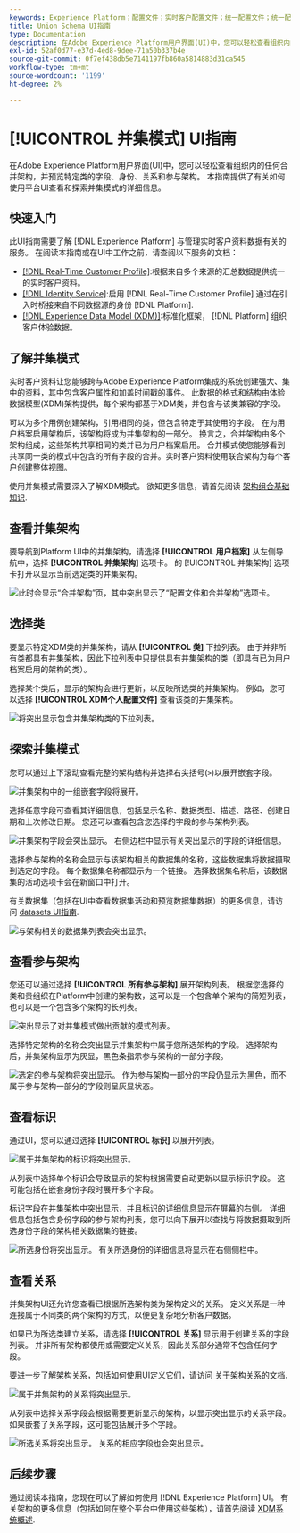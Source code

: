 ```yaml
---
keywords: Experience Platform；配置文件；实时客户配置文件；统一配置文件；统一配置文件；统一配置文件；rtcp；启用配置文件；启用配置文件；联合架构；联合配置文件；联合配置文件
title: Union Schema UI指南
type: Documentation
description: 在Adobe Experience Platform用户界面(UI)中，您可以轻松查看组织内的任何合并架构，并预览特定类的字段、身份、关系和参与架构。 本指南提供了有关如何使用平台UI查看和探索并集模式的详细信息。
exl-id: 52af0d77-e37d-4ed8-9dee-71a50b337b4e
source-git-commit: 0f7ef438db5e7141197fb860a5814883d31ca545
workflow-type: tm+mt
source-wordcount: '1199'
ht-degree: 2%

---
```


# [!UICONTROL 并集模式] UI指南

在Adobe Experience Platform用户界面(UI)中，您可以轻松查看组织内的任何合并架构，并预览特定类的字段、身份、关系和参与架构。 本指南提供了有关如何使用平台UI查看和探索并集模式的详细信息。

## 快速入门

此UI指南需要了解 [!DNL Experience Platform] 与管理实时客户资料数据有关的服务。 在阅读本指南或在UI中工作之前，请查阅以下服务的文档：

* [[!DNL Real-Time Customer Profile]](../home.md):根据来自多个来源的汇总数据提供统一的实时客户资料。
* [[!DNL Identity Service]](../../identity-service/home.md):启用 [!DNL Real-Time Customer Profile] 通过在引入时桥接来自不同数据源的身份 [!DNL Platform].
* [[!DNL Experience Data Model (XDM)]](../../xdm/home.md):标准化框架， [!DNL Platform] 组织客户体验数据。

## 了解并集模式

实时客户资料让您能够跨与Adobe Experience Platform集成的系统创建强大、集中的资料，其中包含客户属性和加盖时间戳的事件。 此数据的格式和结构由体验数据模型(XDM)架构提供，每个架构都基于XDM类，并包含与该类兼容的字段。

可以为多个用例创建架构，引用相同的类，但包含特定于其使用的字段。 在为用户档案启用架构后，该架构将成为并集架构的一部分。 换言之，合并架构由多个架构组成，这些架构共享相同的类并已为用户档案启用。 合并模式使您能够看到共享同一类的模式中包含的所有字段的合并。实时客户资料使用联合架构为每个客户创建整体视图。

使用并集模式需要深入了解XDM模式。 欲知更多信息，请首先阅读 [架构组合基础知识](../../xdm/schema/composition.md).

## 查看并集架构

要导航到Platform UI中的并集架构，请选择 **[!UICONTROL 用户档案]** 从左侧导航中，选择 **[!UICONTROL 并集架构]** 选项卡。 的 [!UICONTROL 并集架构] 选项卡打开以显示当前选定类的并集架构。

![此时会显示“合并架构”页，其中突出显示了“配置文件和合并架构”选项卡。](../images/union-schema/landing.png)

## 选择类

要显示特定XDM类的并集架构，请从 **[!UICONTROL 类]** 下拉列表。 由于并非所有类都具有并集架构，因此下拉列表中只提供具有并集架构的类（即具有已为用户档案启用的架构的类）。

选择某个类后，显示的架构会进行更新，以反映所选类的并集架构。 例如，您可以选择 **[!UICONTROL XDM个人配置文件]** 查看该类的并集架构。

![将突出显示包含并集架构类的下拉列表。](../images/union-schema/class.png)

## 探索并集模式

您可以通过上下滚动查看完整的架构结构并选择右尖括号(`>`)以展开嵌套字段。

![并集架构中的一组嵌套字段将展开。](../images/union-schema/explore.png)

选择任意字段可查看其详细信息，包括显示名称、数据类型、描述、路径、创建日期和上次修改日期。 您还可以查看包含您选择的字段的参与架构列表。

![并集架构字段会突出显示。 右侧边栏中显示有关突出显示的字段的详细信息。](../images/union-schema/explore-field.png)

选择参与架构的名称会显示与该架构相关的数据集的名称，这些数据集将数据摄取到选定的字段。 每个数据集名称都显示为一个链接。 选择数据集名称后，该数据集的活动选项卡会在新窗口中打开。

有关数据集（包括在UI中查看数据集活动和预览数据集数据）的更多信息，请访问 [datasets UI指南](../../catalog/datasets/user-guide.md).

![与架构相关的数据集列表会突出显示。](../images/union-schema/datasets.png)

## 查看参与架构

您还可以通过选择 **[!UICONTROL 所有参与架构]** 展开架构列表。 根据您选择的类和贵组织在Platform中创建的架构数，这可以是一个包含单个架构的简短列表，也可以是一个包含多个架构的长列表。

![突出显示了对并集模式做出贡献的模式列表。](../images/union-schema/contributing-schemas.png)

选择特定架构的名称会突出显示并集架构中属于您所选架构的字段。 选择架构后，并集架构显示为灰显，黑色条指示参与架构的一部分字段。

![选定的参与架构将突出显示。 作为参与架构一部分的字段仍显示为黑色，而不属于参与架构一部分的字段则呈灰显状态。](../images/union-schema/select-schema.png)

## 查看标识

通过UI，您可以通过选择 **[!UICONTROL 标识]** 以展开列表。

![属于并集架构的标识将突出显示。](../images/union-schema/identities.png)

从列表中选择单个标识会导致显示的架构根据需要自动更新以显示标识字段。 这可能包括在嵌套身份字段时展开多个字段。

标识字段在并集架构中突出显示，并且标识的详细信息显示在屏幕的右侧。 详细信息包括包含身份字段的参与架构列表，您可以向下展开以查找与将数据摄取到所选身份字段的架构相关数据集的链接。

![所选身份将突出显示。 有关所选身份的详细信息将显示在右侧侧栏中。](../images/union-schema/select-identity.png)

## 查看关系

并集架构UI还允许您查看已根据所选架构类为架构定义的关系。 定义关系是一种连接属于不同类的两个架构的方式，以便更复杂地分析客户数据。

如果已为所选类建立关系，请选择 **[!UICONTROL 关系]** 显示用于创建关系的字段列表。 并非所有架构都使用或需要定义关系，因此关系部分通常不包含任何字段。

要进一步了解架构关系，包括如何使用UI定义它们，请访问 [关于架构关系的文档](../../xdm/tutorials/relationship-ui.md).

![属于并集架构的关系将突出显示。](../images/union-schema/relationships.png)

从列表中选择关系字段会根据需要更新显示的架构，以显示突出显示的关系字段。 如果嵌套了关系字段，这可能包括展开多个字段。

![所选关系将突出显示。 关系的相应字段也会突出显示。](../images/union-schema/select-relationship.png)

## 后续步骤

通过阅读本指南，您现在可以了解如何使用 [!DNL Experience Platform] UI。 有关架构的更多信息（包括如何在整个平台中使用这些架构），请首先阅读 [XDM系统概述](../../xdm/home.md).
